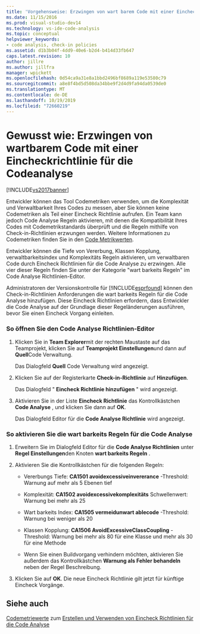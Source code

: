 ```yaml
---
title: 'Vorgehensweise: Erzwingen von wart barem Code mit einer Eincheck Richtlinie für die Code Analyse | Microsoft-Dokumentation'
ms.date: 11/15/2016
ms.prod: visual-studio-dev14
ms.technology: vs-ide-code-analysis
ms.topic: conceptual
helpviewer_keywords:
- code analysis, check-in policies
ms.assetid: d1b3b04f-4dd9-40e6-b2d4-b414d33fb647
caps.latest.revision: 10
author: jillre
ms.author: jillfra
manager: wpickett
ms.openlocfilehash: 0d54ca9a31e8a1bbd2496bf8689a119e53580c79
ms.sourcegitcommit: a8e8f4bd5d508da34bbe9f2d4d9fa94da0539de0
ms.translationtype: MT
ms.contentlocale: de-DE
ms.lasthandoff: 10/19/2019
ms.locfileid: "72660219"
---
```

# <a name="how-to-enforce-maintainable-code-with-a-code-analysis-check-in-policy"></a>Gewusst wie: Erzwingen von wartbarem Code mit einer Eincheckrichtlinie für die Codeanalyse
[!INCLUDE[vs2017banner](../includes/vs2017banner.md)]

Entwickler können das Tool Codemetriken verwenden, um die Komplexität und Verwaltbarkeit Ihres Codes zu messen, aber Sie können keine Codemetriken als Teil einer Eincheck Richtlinie aufrufen. Ein Team kann jedoch Code Analyse Regeln aktivieren, mit denen die Kompatibilität Ihres Codes mit Codemetrikstandards überprüft und die Regeln mithilfe von Check-in-Richtlinien erzwungen werden. Weitere Informationen zu Codemetriken finden Sie in den [Code Metrikwerten](../code-quality/code-metrics-values.md).

 Entwickler können die Tiefe von Vererbung, Klassen Kopplung, verwaltbarkeitsindex und Komplexitäts Regeln aktivieren, um verwaltbaren Code durch Eincheck Richtlinien für die Code Analyse zu erzwingen. Alle vier dieser Regeln finden Sie unter der Kategorie "wart barkeits Regeln" im Code Analyse Richtlinien-Editor.

 Administratoren der Versionskontrolle für [!INCLUDE[esprfound](../includes/esprfound-md.md)] können den Check-in-Richtlinien Anforderungen die wart barkeits Regeln für die Code Analyse hinzufügen. Diese Eincheck Richtlinien erfordern, dass Entwickler die Code Analyse auf der Grundlage dieser Regeländerungen ausführen, bevor Sie einen Eincheck Vorgang einleiten.

### <a name="to-open-the-code-analysis-policy-editor"></a>So öffnen Sie den Code Analyse Richtlinien-Editor

1. Klicken Sie in **Team Explorer**mit der rechten Maustaste auf das Teamprojekt, klicken Sie auf **Teamprojekt Einstellungen**und dann auf **Quell**Code Verwaltung.

     Das Dialogfeld **Quell** Code Verwaltung wird angezeigt.

2. Klicken Sie auf der Registerkarte **Check-in-Richtlinie** auf **Hinzufügen**.

     Das Dialogfeld " **Eincheck Richtlinie hinzufügen** " wird angezeigt.

3. Aktivieren Sie in der Liste **Eincheck Richtlinie** das Kontrollkästchen **Code Analyse** , und klicken Sie dann auf **OK**.

     Das Dialogfeld Editor für die **Code Analyse Richtlinie** wird angezeigt.

### <a name="to-enable-code-analysis-maintainability-rules"></a>So aktivieren Sie die wart barkeits Regeln für die Code Analyse

1. Erweitern Sie im Dialogfeld Editor für die **Code Analyse Richtlinien** unter **Regel Einstellungen**den Knoten **wart barkeits Regeln** .

2. Aktivieren Sie die Kontrollkästchen für die folgenden Regeln:

    - Vererbungs Tiefe: **CA1501 avoidexcessiveinvererance** -Threshold: Warnung auf mehr als 5 Ebenen tief

    - Komplexität: **CA1502 avoidexcessivekomplexitäts** Schwellenwert: Warnung bei mehr als 25

    - Wart barkeits Index: **CA1505 vermeidunwart ablecode** -Threshold: Warnung bei weniger als 20

    - Klassen Kopplung: **CA1506 AvoidExcessiveClassCoupling** -Threshold: Warnung bei mehr als 80 für eine Klasse und mehr als 30 für eine Methode

    - Wenn Sie einen Buildvorgang verhindern möchten, aktivieren Sie außerdem das Kontrollkästchen **Warnung als Fehler behandeln** neben der Regel Beschreibung.

3. Klicken Sie auf **OK**. Die neue Eincheck Richtlinie gilt jetzt für künftige Eincheck Vorgänge.

## <a name="see-also"></a>Siehe auch
 [Codemetriewerte](../code-quality/code-metrics-values.md) zum [Erstellen und Verwenden von Eincheck Richtlinien für die Code Analyse](../code-quality/creating-and-using-code-analysis-check-in-policies.md)
